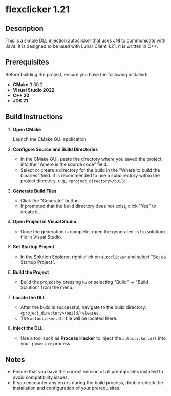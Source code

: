 # flexclicker 1.21

## Description
This is a simple DLL injection autoclicker that uses JNI to communicate with Java. It is designed to be used with Lunar Client 1.21. It is written in C++.

## Prerequisites

Before building the project, ensure you have the following installed:

- **CMake** 3.30.2
- **Visual Studio 2022**
- **C++ 20**
- **JDK 21**

## Build Instructions

1. **Open CMake**

   Launch the CMake GUI application.

2. **Configure Source and Build Directories**

    - In the CMake GUI, paste the directory where you saved the project into the "Where is the source code" field.
    - Select or create a directory for the build in the "Where to build the binaries" field. It is recommended to use a subdirectory within the project directory, e.g., `<project_directory>/build`.

3. **Generate Build Files**

    - Click the "Generate" button.
    - If prompted that the build directory does not exist, click "Yes" to create it.

4. **Open Project in Visual Studio**

    - Once the generation is complete, open the generated `.sln` (solution) file in Visual Studio.

5. **Set Startup Project**

    - In the Solution Explorer, right-click on `autoclicker` and select "Set as Startup Project".

6. **Build the Project**

    - Build the project by pressing `F5` or selecting "Build" -> "Build Solution" from the menu.

7. **Locate the DLL**

    - After the build is successful, navigate to the build directory: `<project_directory>/build/releases`.
    - The `autoclicker.dll` file will be located there.

8. **Inject the DLL**

    - Use a tool such as **Process Hacker** to inject the `autoclicker.dll` into your `javaw.exe` process.

## Notes

- Ensure that you have the correct version of all prerequisites installed to avoid compatibility issues.
- If you encounter any errors during the build process, double-check the installation and configuration of your prerequisites.
